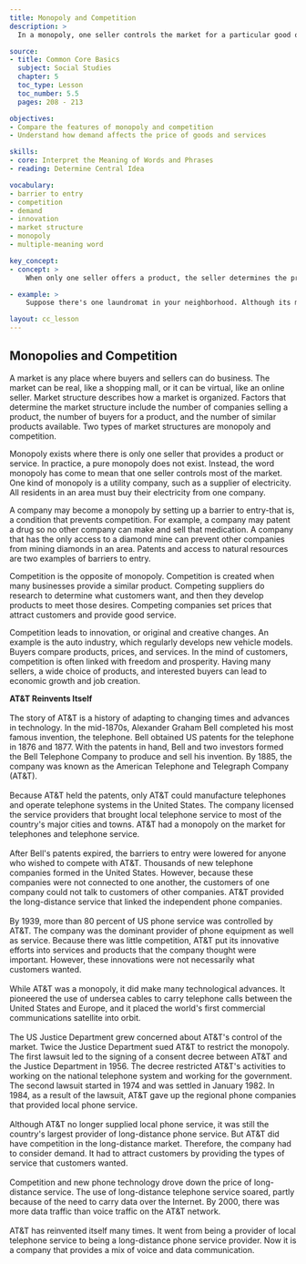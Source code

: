 ```yaml
---
title: Monopoly and Competition
description: >
  In a monopoly, one seller controls the market for a particular good or service. When there are many sellers providing similar goods or services, there is competition. Competition often leads to innovation.

source:
- title: Common Core Basics
  subject: Social Studies
  chapter: 5
  toc_type: Lesson
  toc_number: 5.5
  pages: 208 - 213

objectives:
- Compare the features of monopoly and competition
- Understand how demand affects the price of goods and services

skills:
- core: Interpret the Meaning of Words and Phrases
- reading: Determine Central Idea

vocabulary:
- barrier to entry
- competition
- demand
- innovation
- market structure
- monopoly
- multiple-meaning word

key_concept:
- concept: >
    When only one seller offers a product, the seller determines the price and the level of service. When two or more sellers provide the same product to the same group of customers, the sellers must take customers' wants and needs into account.

- example: >
    Suppose there's one laundromat in your neighborhood. Although its machines don't always work, it is the only place nearby to do your wash. A second laundromat with brand-new machines opens. The first laundromat soon offers free soap. What's behind this "laundry war"? To attract the some group of customers, each laundromat must show why it is the better choice. Customers benefit from the improved service.

layout: cc_lesson
---
```

## Monopolies and Competition

A market is any place where buyers and sellers can do business. The market can be real, like a shopping mall, or it can be virtual, like an online seller. Market structure describes how a market is organized. Factors that determine the market structure include the number of companies selling a product, the number of buyers for a product, and the number of similar products available. Two types of market structures are monopoly and competition.

Monopoly exists where there is only one seller that provides a product or service. In practice, a pure monopoly does not exist. Instead, the word monopoly has come to mean that one seller controls most of the market. One kind of monopoly is a utility company, such as a supplier of electricity. All residents in an area must buy their electricity from one company.

A company may become a monopoly by setting up a barrier to entry-that is, a condition that prevents competition. For example, a company may patent a drug so no other company can make and sell that medication. A company that has the only access to a diamond mine can prevent other companies from mining diamonds in an area. Patents and access to natural resources are two examples of barriers to entry.

Competition is the opposite of monopoly. Competition is created when many businesses provide a similar product. Competing suppliers do research to determine what customers want, and then they develop products to meet those desires. Competing companies set prices that attract customers and provide good service.

Competition leads to innovation, or original and creative changes. An example is the auto industry, which regularly develops new vehicle models. Buyers compare products, prices, and services. In the mind of customers, competition is often linked with freedom and prosperity. Having many sellers, a wide choice of products, and interested buyers can lead to economic growth and job creation.

<div class="card-panel grey lighten-4">
<b>AT&T Reinvents Itself</b>
<br /><br />
The story of AT&T is a history of adapting to changing times and advances in technology. In the mid-1870s, Alexander Graham Bell completed his most famous invention, the telephone. Bell obtained US patents for the telephone in 1876 and 1877. With the patents in hand, Bell and two investors formed the Bell Telephone Company to produce and sell his invention. By 1885, the company was known as the American Telephone and Telegraph Company (AT&T).
<br /><br />
Because AT&T held the patents, only AT&T could manufacture telephones and operate telephone systems in the United States. The company licensed the service providers that brought local telephone service to most of the country's major cities and towns. AT&T had a monopoly on the market for telephones and telephone service.
<br /><br />
After Bell's patents expired, the barriers to entry were lowered for anyone who wished to compete with AT&T. Thousands of new telephone companies formed in the United States. However, because these companies were not connected to one another, the customers of one company could not talk to customers of other companies. AT&T provided the long-distance service that linked the independent phone companies.
<br /><br />
By 1939, more than 80 percent of US phone service was controlled by AT&T. The company was the dominant provider of phone equipment as well as service. Because there was little competition, AT&T put its innovative efforts into services and products that the company thought were important. However, these innovations were not necessarily what customers wanted.
<br /><br />
While AT&T was a monopoly, it did make many technological advances. It pioneered the use of undersea cables to carry telephone calls between the United States and Europe, and it placed the world's first commercial communications satellite into orbit.
<br /><br />
The US Justice Department grew concerned about AT&T's control of the market. Twice the Justice Department sued AT&T to restrict the monopoly. The first lawsuit led to the signing of a consent decree between AT&T and the Justice Department in 1956. The decree restricted AT&T's activities to working on the national telephone system and working for the government. The second lawsuit started in 1974 and was settled in January 1982. In 1984, as a result of the lawsuit, AT&T gave up the regional phone companies that provided local phone service.
<br /><br />
Although AT&T no longer supplied local phone service, it was still the country's largest provider of long-distance phone service. But AT&T did have competition in the long-distance market. Therefore, the company had to consider demand. It had to attract customers by providing the types of service that customers wanted.
<br /><br />
Competition and new phone technology drove down the price of long-distance service. The use of long-distance telephone service soared, partly because of the need to carry data over the Internet. By 2000, there was more data traffic than voice traffic on the AT&T network.
<br /><br />
AT&T has reinvented itself many times. It went from being a provider of local telephone service to being a long-distance phone service provider. Now it is a company that provides a mix of voice and data communication.
</div>